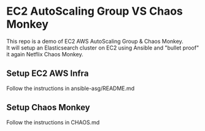 EC2 AutoScaling Group VS Chaos Monkey
=====================================

This repo is a demo of EC2 AWS AutoScaling Group & Chaos Monkey.     
It will setup an Elasticsearch cluster on EC2 using Ansible and "bullet proof" it again Netflix Chaos Monkey.


Setup EC2 AWS Infra
-------------------

Follow the instructions in ansible-asg/README.md


Setup Chaos Monkey
------------------

Follow the instructions in CHAOS.md
